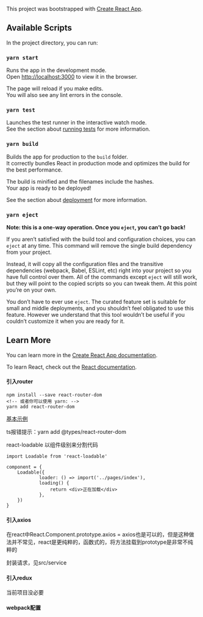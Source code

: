 This project was bootstrapped with [Create React App](https://github.com/facebook/create-react-app).

## Available Scripts

In the project directory, you can run:

### `yarn start`

Runs the app in the development mode.<br />
Open [http://localhost:3000](http://localhost:3000) to view it in the browser.

The page will reload if you make edits.<br />
You will also see any lint errors in the console.

### `yarn test`

Launches the test runner in the interactive watch mode.<br />
See the section about [running tests](https://facebook.github.io/create-react-app/docs/running-tests) for more information.

### `yarn build`

Builds the app for production to the `build` folder.<br />
It correctly bundles React in production mode and optimizes the build for the best performance.

The build is minified and the filenames include the hashes.<br />
Your app is ready to be deployed!

See the section about [deployment](https://facebook.github.io/create-react-app/docs/deployment) for more information.

### `yarn eject`

**Note: this is a one-way operation. Once you `eject`, you can’t go back!**

If you aren’t satisfied with the build tool and configuration choices, you can `eject` at any time. This command will remove the single build dependency from your project.

Instead, it will copy all the configuration files and the transitive dependencies (webpack, Babel, ESLint, etc) right into your project so you have full control over them. All of the commands except `eject` will still work, but they will point to the copied scripts so you can tweak them. At this point you’re on your own.

You don’t have to ever use `eject`. The curated feature set is suitable for small and middle deployments, and you shouldn’t feel obligated to use this feature. However we understand that this tool wouldn’t be useful if you couldn’t customize it when you are ready for it.

## Learn More

You can learn more in the [Create React App documentation](https://facebook.github.io/create-react-app/docs/getting-started).

To learn React, check out the [React documentation](https://reactjs.org/).

#### 引入router

```
npm install --save react-router-dom
<!-- 或者你可以使用 yarn: -->
yarn add react-router-dom
```
[基本示例](https://reacttraining.com/react-router/web/example/basic)

ts报错提示：yarn add @types/react-router-dom


react-loadable 以组件级别来分割代码
```
import Loadable from 'react-loadable'

component = {
    Loadable({
            loader: () => import('../pages/index'),
            loading() {
                return <div>正在加载</div>
            },
    })
}
```

#### 引入axios

在react中React.Component.prototype.axios = axios也是可以的，但是这种做法并不常见，react是更纯粹的，函数式的，将方法挂载到prototype是非常不纯粹的

封装请求，见src/service

#### 引入redux

当前项目没必要

#### webpack配置




